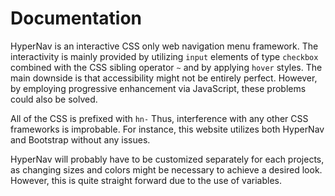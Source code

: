 ﻿# Documentation

HyperNav is an interactive CSS only web navigation menu framework. The interactivity is 
mainly provided by utilizing `input` elements of type `checkbox` combined with the CSS 
sibling operator `~` and by applying `hover` styles. The main downside is that accessibility 
might not be entirely perfect. However, by employing progressive enhancement via JavaScript,
these problems could also be solved.

All of the CSS is prefixed with `hn-` Thus, 
interference with any other CSS frameworks is improbable. For instance,
this website utilizes both HyperNav and Bootstrap without any issues. 

HyperNav will probably have to be customized separately for each projects, as changing 
sizes and colors might be necessary to achieve a desired look. However, this is quite
straight forward due to the use of variables.
